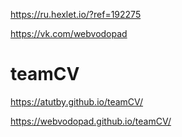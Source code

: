 
https://ru.hexlet.io/?ref=192275

https://vk.com/webvodopad

# teamCV
https://atutby.github.io/teamCV/

https://webvodopad.github.io/teamCV/